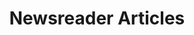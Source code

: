---
title: Newsreader Articles
menu: index
type: articles
layout: single
cascade:
    copyright: This page contains non-free content. Refer to page attribution(s), content used with permission.
---